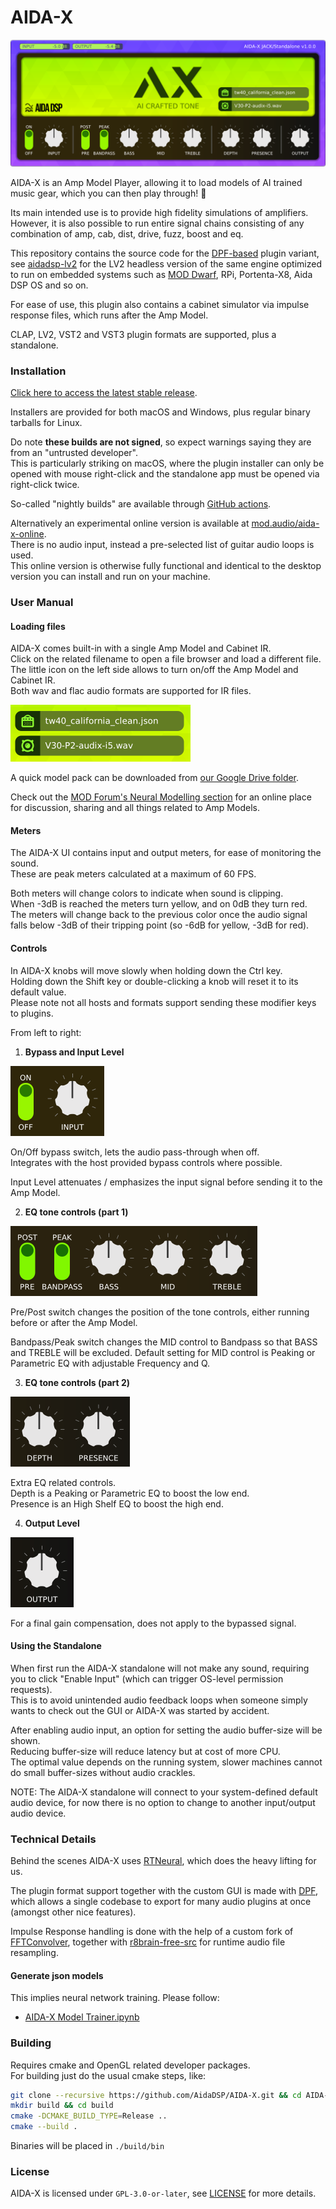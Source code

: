 # AIDA-X

![screenshot](docs/Screenshot.png "Screenshot")

AIDA-X is an Amp Model Player, allowing it to load models of AI trained music gear, which you can then play through! 🎸

Its main intended use is to provide high fidelity simulations of amplifiers.  
However, it is also possible to run entire signal chains consisting of any combination of amp, cab, dist, drive, fuzz, boost and eq.

This repository contains the source code for the [DPF-based](https://github.com/DISTRHO/DPF) plugin variant, see [aidadsp-lv2](https://github.com/AidaDSP/aidadsp-lv2) for the LV2 headless version of the same engine optimized to run on embedded systems such as [MOD Dwarf](https://mod.audio/dwarf/), RPi, Portenta-X8, Aida DSP OS and so on.

For ease of use, this plugin also contains a cabinet simulator via impulse response files, which runs after the Amp Model.

CLAP, LV2, VST2 and VST3 plugin formats are supported, plus a standalone.

### Installation ###

[Click here to access the latest stable release](https://github.com/AidaDSP/AIDA-X/releases/latest).

Installers are provided for both macOS and Windows, plus regular binary tarballs for Linux.

Do note **these builds are not signed**, so expect warnings saying they are from an "untrusted developer".  
This is particularly striking on macOS, where the plugin installer can only be opened with mouse right-click and the standalone app must be opened via right-click twice.

So-called "nightly builds" are available through [GitHub actions](https://github.com/AidaDSP/AIDA-X/actions/workflows/build.yml).

Alternatively an experimental online version is available at [mod.audio/aida-x-online](https://mod.audio/aida-x-online/).  
There is no audio input, instead a pre-selected list of guitar audio loops is used.  
This online version is otherwise fully functional and identical to the desktop version you can install and run on your machine.

### User Manual ###

#### Loading files ####

AIDA-X comes built-in with a single Amp Model and Cabinet IR.  
Click on the related filename to open a file browser and load a different file.  
The little icon on the left side allows to turn on/off the Amp Model and Cabinet IR.  
Both wav and flac audio formats are supported for IR files.

<img height="91" alt="image" src="https://raw.githubusercontent.com/AidaDSP/AIDA-X/main/docs/Screenshot-files.png">

A quick model pack can be downloaded from [our Google Drive folder](https://drive.google.com/drive/folders/18MwNhuo9fjK8hlne6SAdhpGtL4bWsVz-).

Check out the [MOD Forum's Neural Modelling section](https://forum.mod.audio/c/neural/62) for an online place for discussion, sharing and all things related to Amp Models.

#### Meters ####

The AIDA-X UI contains input and output meters, for ease of monitoring the sound.  
These are peak meters calculated at a maximum of 60 FPS.

Both meters will change colors to indicate when sound is clipping.  
When -3dB is reached the meters turn yellow, and on 0dB they turn red.  
The meters will change back to the previous color once the audio signal falls below -3dB of their tripping point (so -6dB for yellow, -3dB for red).

#### Controls ####

In AIDA-X knobs will move slowly when holding down the Ctrl key.  
Holding down the Shift key or double-clicking a knob will reset it to its default value.  
Please note not all hosts and formats support sending these modifier keys to plugins.

From left to right:

1. **Bypass and Input Level**

<img height="112" alt="image" src="https://raw.githubusercontent.com/AidaDSP/AIDA-X/main/docs/Screenshot-params-1.png">

On/Off bypass switch, lets the audio pass-through when off.  
Integrates with the host provided bypass controls where possible.

Input Level attenuates / emphasizes the input signal before sending it to the Amp Model.

2. **EQ tone controls (part 1)**

<img height="112" alt="image" src="https://raw.githubusercontent.com/AidaDSP/AIDA-X/main/docs/Screenshot-params-2.png">

Pre/Post switch changes the position of the tone controls, either running before or after the Amp Model.

Bandpass/Peak switch changes the MID control to Bandpass so that BASS and TREBLE will be excluded. Default setting for MID control is Peaking or Parametric EQ with adjustable Frequency and Q.

3. **EQ tone controls (part 2)**

<img height="112" alt="image" src="https://raw.githubusercontent.com/AidaDSP/AIDA-X/main/docs/Screenshot-params-3.png">

Extra EQ related controls.  
Depth is a Peaking or Parametric EQ to boost the low end.  
Presence is an High Shelf EQ to boost the high end.

4. **Output Level**

<img height="112" alt="image" src="https://raw.githubusercontent.com/AidaDSP/AIDA-X/main/docs/Screenshot-params-4.png">

For a final gain compensation, does not apply to the bypassed signal.

#### Using the Standalone ####

When first run the AIDA-X standalone will not make any sound, requiring you to click "Enable Input" (which can trigger OS-level permission requests).  
This is to avoid unintended audio feedback loops when someone simply wants to check out the GUI or AIDA-X was started by accident.

After enabling audio input, an option for setting the audio buffer-size will be shown.  
Reducing buffer-size will reduce latency but at cost of more CPU.  
The optimal value depends on the running system, slower machines cannot do small buffer-sizes without audio crackles.

NOTE: The AIDA-X standalone will connect to your system-defined default audio device, for now there is no option to change to another input/output audio device.

### Technical Details ###

Behind the scenes AIDA-X uses [RTNeural](https://github.com/jatinchowdhury18/RTNeural), which does the heavy lifting for us.

The plugin format support together with the custom GUI is made with [DPF](https://github.com/DISTRHO/DPF), which allows a single codebase to export for many audio plugins at once (amongst other nice features).

Impulse Response handling is done with the help of a custom fork of [FFTConvolver](https://github.com/falkTX/FFTConvolver.git), together with [r8brain-free-src](https://github.com/avaneev/r8brain-free-src.git) for runtime audio file resampling.

#### Generate json models ####

This implies neural network training. Please follow:

- [AIDA-X Model Trainer.ipynb](https://colab.research.google.com/github/AidaDSP/Automated-GuitarAmpModelling/blob/aidadsp_devel/AIDA_X_Model_Trainer.ipynb)

### Building ###

Requires cmake and OpenGL related developer packages.  
For building just do the usual cmake steps, like:

```sh
git clone --recursive https://github.com/AidaDSP/AIDA-X.git && cd AIDA-X
mkdir build && cd build
cmake -DCMAKE_BUILD_TYPE=Release ..
cmake --build .
```

Binaries will be placed in `./build/bin`

### License ###

AIDA-X is licensed under `GPL-3.0-or-later`, see [LICENSE](LICENSE) for more details.
